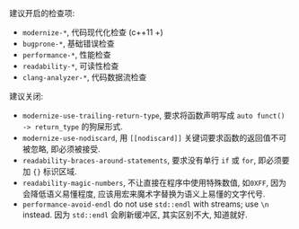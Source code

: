 建议开启的检查项:
- `modernize-*`, 代码现代化检查 (c++11 +)
- `bugprone-*`, 基础错误检查
- `performance-*`, 性能检查
- `readability-*`, 可读性检查
- `clang-analyzer-*`, 代码数据流检查

建议关闭:
- `modernize-use-trailing-return-type`, 要求将函数声明写成 `auto funct() -> return_type` 的狗屎形式.
- `modernize-use-nodiscard`, 用 `[[nodiscard]]` 关键词要求函数的返回值不可被忽略, 即必须被接受.
- `readability-braces-around-statements`, 要求没有单行 `if` 或 `for`, 即必须要加 `{}` 标识区域.
- `readability-magic-numbers`, 不让直接在程序中使用特殊数值, 如`0XFF`, 因为会降低语义易懂程度, 应该用宏来魔术字替换为语义上易懂的文字代号.
- `performance-avoid-endl` do not use `std::endl` with streams; use `\n` instead. 因为 `std::endl` 会刷新缓冲区, 其实区别不大, 知道就好.